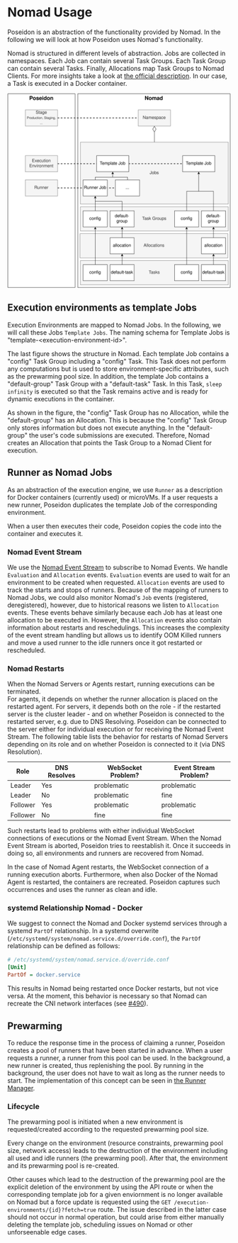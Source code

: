 # Nomad Usage

Poseidon is an abstraction of the functionality provided by Nomad. In the following we will look at how Poseidon uses Nomad's functionality.

Nomad is structured in different levels of abstraction. Jobs are collected in namespaces. Each Job can contain several Task Groups. Each Task Group can contain several Tasks. Finally, Allocations map Task Groups to Nomad Clients. For more insights take a look at [the official description](https://www.nomadproject.io/docs/internals/architecture).
In our case, a Task is executed in a Docker container.

![Overview Poseidon-Nomad mapping](resources/OverviewPoseidonNomadMapping.png)

## Execution environments as template Jobs

Execution Environments are mapped to Nomad Jobs. In the following, we will call these Jobs `Template Jobs`.
The naming schema for Template Jobs is "template-\<execution-environment-id\>".

The last figure shows the structure in Nomad.
Each template Job contains a "config" Task Group including a "config" Task. This Task does not perform any computations but is used to store environment-specific attributes, such as the prewarming pool size.
In addition, the template Job contains a "default-group" Task Group with a "default-task" Task. In this Task, `sleep infinity` is executed so that the Task remains active and is ready for dynamic executions in the container.

As shown in the figure, the "config" Task Group has no Allocation, while the "default-group" has an Allocation.
This is because the "config" Task Group only stores information but does not execute anything.
In the "default-group" the user's code submissions are executed. Therefore, Nomad creates an Allocation that points the Task Group to a Nomad Client for execution.

## Runner as Nomad Jobs

As an abstraction of the execution engine, we use `Runner` as a description for Docker containers (currently used) or microVMs.
If a user requests a new runner, Poseidon duplicates the template Job of the corresponding environment.

When a user then executes their code, Poseidon copies the code into the container and executes it.

### Nomad Event Stream

We use the [Nomad Event Stream](https://developer.hashicorp.com/nomad/api-docs/events) to subscribe to Nomad Events.
We handle `Evaluation` and `Allocation` events.
`Evaluation` events are used to wait for an environment to be created when requested.
`Allocation` events are used to track the starts and stops of runners.
Because of the mapping of runners to Nomad Jobs, we could also monitor Nomad's `Job` events (registered, deregistered), however, due to historical reasons we listen to `Allocation` events.
These events behave similarly because each Job has at least one allocation to be executed in.
However, the `Allocation` events also contain information about restarts and reschedulings.
This increases the complexity of the event stream handling but allows us to identify OOM Killed runners and move a used runner to the idle runners once it got restarted or rescheduled.

### Nomad Restarts

When the Nomad Servers or Agents restart, running executions can be terminated.  
For agents, it depends on whether the runner allocation is placed on the restarted agent.
For servers, it depends both on the role - if the restarted server is the cluster leader - and on whether Poseidon is connected to the restarted server, e.g. due to DNS Resolving.
Poseidon can be connected to the server either for individual execution or for receiving the Nomad Event Stream.
The following table lists the behavior for restarts of Nomad Servers depending on its role and on whether Poseidon is connected to it (via DNS Resolution).

| Role     | DNS Resolves | | WebSocket Problem? | Event Stream Problem? | 
|----------|--------------|-|--------------------|-----------------------|
| Leader   | Yes          | | problematic        | problematic           |
| Leader   | No           | | problematic        | fine                  |
| Follower | Yes          | | problematic        | problematic           |
| Follower | No           | | fine               | fine                  |

Such restarts lead to problems with either individual WebSocket connections of executions or the Nomad Event Stream.
When the Nomad Event Stream is aborted, Poseidon tries to reestablish it. Once it succeeds in doing so, all environments and runners are recovered from Nomad.

In the case of Nomad Agent restarts, the WebSocket connection of a running execution aborts.
Furthermore, when also Docker of the Nomad Agent is restarted, the containers are recreated.
Poseidon captures such occurrences and uses the runner as clean and idle.

### systemd Relationship Nomad - Docker

We suggest to connect the Nomad and Docker systemd services through a systemd `PartOf` relationship.
In a systemd overwrite (`/etc/systemd/system/nomad.service.d/override.conf`), the `PartOf` relationship can be defined as follows:

```ini
# /etc/systemd/system/nomad.service.d/override.conf
[Unit]
PartOf = docker.service
```

This results in Nomad being restarted once Docker restarts, but not vice versa.
At the moment, this behavior is necessary so that Nomad can recreate the CNI network interfaces (see [#490](https://github.com/openHPI/poseidon/issues/490)).

## Prewarming

To reduce the response time in the process of claiming a runner, Poseidon creates a pool of runners that have been started in advance.
When a user requests a runner, a runner from this pool can be used.
In the background, a new runner is created, thus replenishing the pool.
By running in the background, the user does not have to wait as long as the runner needs to start.
The implementation of this concept can be seen in [the Runner Manager](/internal/runner/manager.go).

### Lifecycle

The prewarming pool is initiated when a new environment is requested/created according to the requested prewarming pool size.

Every change on the environment (resource constraints, prewarming pool size, network access) leads to the destruction of the environment including all used and idle runners (the prewarming pool). After that, the environment and its prewarming pool is re-created.

Other causes which lead to the destruction of the prewarming pool are the explicit deletion of the environment by using the API route or when the corresponding template job for a given enviornment is no longer available on Nomad but a force update is requested using the `GET /execution-environments/{id}?fetch=true` route. The issue described in the latter case should not occur in normal operation, but could arise from either manually deleting the template job, scheduling issues on Nomad or other unforseenable edge cases.  
